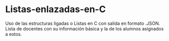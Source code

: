 # Listas-enlazadas-en-C
Uso de las estructuras ligadas o Listas en C con salida en formato .JSON. Lista de docentes con su información básica y la de los alumnos asignados a estos.
